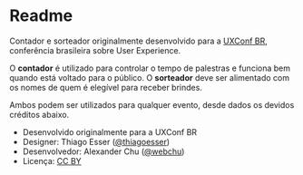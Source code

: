 # Readme

Contador e sorteador originalmente desenvolvido para a [UXConf BR](https://www.uxconf.com.br), conferência brasileira sobre User Experience. 

O **contador** é utilizado para controlar o tempo de palestras e funciona bem quando está voltado para o público. O **sorteador** deve ser alimentado com os nomes de quem é elegível para receber brindes.

Ambos podem ser utilizados para qualquer evento, desde dados os devidos créditos abaixo.

* Desenvolvido originalmente para a UXConf BR
* Designer: Thiago Esser ([@thiagoesser](https://github.com/thiagoesser))
* Desenvolvedor: Alexander Chu ([@webchu](https://github.com/webchu))
* Licença: [CC BY](https://creativecommons.org/licenses/by/4.0/)
